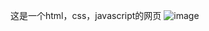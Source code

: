 这是一个html，css，javascript的网页
![image](https://github.com/user-attachments/assets/01cbea8c-73fe-491e-8ae5-7a8dea9875cf)

